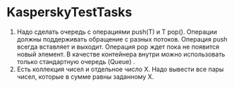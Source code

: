 # KasperskyTestTasks

1. Надо сделать очередь с операциями push(T) и T pop(). Операции должны поддерживать обращение с разных потоков. Операция push всегда вставляет и выходит. Операция pop ждет пока не появится новый элемент. В качестве контейнера внутри можно использовать только стандартную очередь (Queue) . 
2. Есть коллекция чисел и отдельное число Х. Надо вывести все пары чисел, которые в сумме равны заданному Х.
